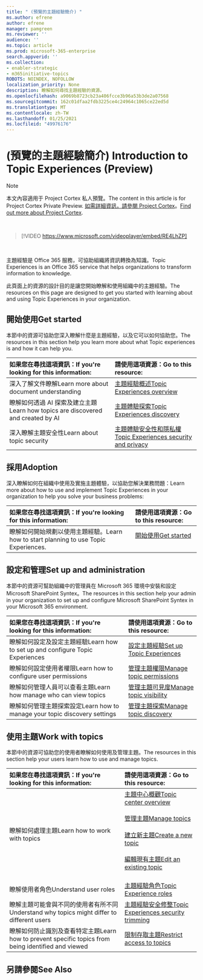 ```yaml
---
title: " (預覽的主題經驗簡介) "
ms.author: efrene
author: efrene
manager: pamgreen
ms.reviewer: ''
audience: ''
ms.topic: article
ms.prod: microsoft-365-enterprise
search.appverid: ''
ms.collection:
- enabler-strategic
- m365initiative-topics
ROBOTS: NOINDEX, NOFOLLOW
localization_priority: None
description: 瞭解如何尋找主題經驗的資源。
ms.openlocfilehash: a9069b8723cb23a406fcce3b96a53b3de2a07568
ms.sourcegitcommit: 162c01dfaa2fdb3225ce4c24964c1065ce22ed5d
ms.translationtype: MT
ms.contentlocale: zh-TW
ms.lasthandoff: 01/25/2021
ms.locfileid: "49976176"
---
```

# <a name="introduction-to-topic-experiences-preview"></a><span data-ttu-id="1f561-103"> (預覽的主題經驗簡介) </span><span class="sxs-lookup"><span data-stu-id="1f561-103">Introduction to Topic Experiences (Preview)</span></span>

> [!Note] 
> <span data-ttu-id="1f561-104">本文內容適用于 Project Cortex 私人預覽。</span><span class="sxs-lookup"><span data-stu-id="1f561-104">The content in this article is for Project Cortex Private Preview.</span></span> <span data-ttu-id="1f561-105">[如需詳細資訊，請參閱 Project Cortex](https://aka.ms/projectcortex)。</span><span class="sxs-lookup"><span data-stu-id="1f561-105">[Find out more about Project Cortex](https://aka.ms/projectcortex).</span></span>

</br>

> [!VIDEO https://www.microsoft.com/videoplayer/embed/RE4LhZP]  

</br>


<span data-ttu-id="1f561-106">主題經驗是 Office 365 服務，可協助組織將資訊轉換為知識。</span><span class="sxs-lookup"><span data-stu-id="1f561-106">Topic Experiences is an Office 365 service that helps organizations to transform information to knowledge.</span></span>

<span data-ttu-id="1f561-107">此頁面上的資源的設計目的是讓您開始瞭解和使用組織中的主題經驗。</span><span class="sxs-lookup"><span data-stu-id="1f561-107">The resources on this page are designed to get you started with learning about and using Topic Experiences in your organization.</span></span>

## <a name="get-started"></a><span data-ttu-id="1f561-108">開始使用</span><span class="sxs-lookup"><span data-stu-id="1f561-108">Get started</span></span>

<span data-ttu-id="1f561-109">本節中的資源可協助您深入瞭解什麼是主題經驗，以及它可以如何協助您。</span><span class="sxs-lookup"><span data-stu-id="1f561-109">The resources in this section help you learn more about what Topic experiences is and how it can help you.</span></span>

| <span data-ttu-id="1f561-110">如果您在尋找這項資訊：</span><span class="sxs-lookup"><span data-stu-id="1f561-110">If you're looking for this information:</span></span> | <span data-ttu-id="1f561-111">請使用這項資源：</span><span class="sxs-lookup"><span data-stu-id="1f561-111">Go to this resource:</span></span> |
|:-----|:-----|
|<span data-ttu-id="1f561-112">深入了解文件瞭解</span><span class="sxs-lookup"><span data-stu-id="1f561-112">Learn more about document understanding</span></span>|[<span data-ttu-id="1f561-113">主題經驗概述</span><span class="sxs-lookup"><span data-stu-id="1f561-113">Topic Experiences overview</span></span>](topic-experiences-overview.md)|
|<span data-ttu-id="1f561-114">瞭解如何透過 AI 探索及建立主題</span><span class="sxs-lookup"><span data-stu-id="1f561-114">Learn how topics are discovered and created by AI</span></span>|[<span data-ttu-id="1f561-115">主題體驗探索</span><span class="sxs-lookup"><span data-stu-id="1f561-115">Topic Experiences discovery</span></span>](topic-experiences-discovery.md)|
|<span data-ttu-id="1f561-116">深入瞭解主題安全性</span><span class="sxs-lookup"><span data-stu-id="1f561-116">Learn about topic security</span></span>|[<span data-ttu-id="1f561-117">主題體驗安全性和隱私權</span><span class="sxs-lookup"><span data-stu-id="1f561-117">Topic Experiences security and privacy</span></span>](topic-experiences-security-privacy.md)|


## <a name="adoption"></a><span data-ttu-id="1f561-118">採用</span><span class="sxs-lookup"><span data-stu-id="1f561-118">Adoption</span></span>

<span data-ttu-id="1f561-119">深入瞭解如何在組織中使用及實施主題體驗，以協助您解決業務問題：</span><span class="sxs-lookup"><span data-stu-id="1f561-119">Learn more about how to use and implement Topic Experiences in your organization to help you solve your business problems:</span></span> 

| <span data-ttu-id="1f561-120">如果您在尋找這項資訊：</span><span class="sxs-lookup"><span data-stu-id="1f561-120">If you're looking for this information:</span></span> | <span data-ttu-id="1f561-121">請使用這項資源：</span><span class="sxs-lookup"><span data-stu-id="1f561-121">Go to this resource:</span></span> |
|:-----|:-----|
|<span data-ttu-id="1f561-122">瞭解如何開始規劃以使用主題經驗。</span><span class="sxs-lookup"><span data-stu-id="1f561-122">Learn how to start planning to use Topic Experiences.</span></span> |[<span data-ttu-id="1f561-123">開始使用</span><span class="sxs-lookup"><span data-stu-id="1f561-123">Get started</span></span>](topics-adoption-getstarted.md)<br><br>|  

## <a name="set-up-and-administration"></a><span data-ttu-id="1f561-124">設定和管理</span><span class="sxs-lookup"><span data-stu-id="1f561-124">Set up and administration</span></span>

<span data-ttu-id="1f561-125">本節中的資源可幫助組織中的管理員在 Microsoft 365 環境中安裝和設定 Microsoft SharePoint Syntex。</span><span class="sxs-lookup"><span data-stu-id="1f561-125">The resources in this section help your admin in your organization to set up and configure Microsoft SharePoint Syntex in your Microsoft 365 environment.</span></span>

| <span data-ttu-id="1f561-126">如果您在尋找這項資訊：</span><span class="sxs-lookup"><span data-stu-id="1f561-126">If you're looking for this information:</span></span> | <span data-ttu-id="1f561-127">請使用這項資源：</span><span class="sxs-lookup"><span data-stu-id="1f561-127">Go to this resource:</span></span> |
|:-----|:-----|
|<span data-ttu-id="1f561-128">瞭解如何設定及設定主題經驗</span><span class="sxs-lookup"><span data-stu-id="1f561-128">Learn how to set up and configure Topic Experiences</span></span>|[<span data-ttu-id="1f561-129">設定主題經驗</span><span class="sxs-lookup"><span data-stu-id="1f561-129">Set up Topic Experiences</span></span>](set-up-topic-experiences.md)|
|<span data-ttu-id="1f561-130">瞭解如何設定使用者權限</span><span class="sxs-lookup"><span data-stu-id="1f561-130">Learn how to configure user permissions</span></span>|[<span data-ttu-id="1f561-131">管理主題權限</span><span class="sxs-lookup"><span data-stu-id="1f561-131">Manage topic permissions</span></span>](topic-experiences-user-permissions.md)|
|<span data-ttu-id="1f561-132">瞭解如何管理人員可以查看主題</span><span class="sxs-lookup"><span data-stu-id="1f561-132">Learn how manage who can view topics</span></span>|[<span data-ttu-id="1f561-133">管理主題可見度</span><span class="sxs-lookup"><span data-stu-id="1f561-133">Manage topic visibility</span></span>](topic-experiences-knowledge-rules.md)|
|<span data-ttu-id="1f561-134">瞭解如何管理主題探索設定</span><span class="sxs-lookup"><span data-stu-id="1f561-134">Learn how to manage your topic discovery settings</span></span>|[<span data-ttu-id="1f561-135">管理主題探索</span><span class="sxs-lookup"><span data-stu-id="1f561-135">Manage topic discovery</span></span>](topic-experiences-discovery.md)|

## <a name="work-with-topics"></a><span data-ttu-id="1f561-136">使用主題</span><span class="sxs-lookup"><span data-stu-id="1f561-136">Work with topics</span></span>

<span data-ttu-id="1f561-137">本節中的資源可協助您的使用者瞭解如何使用及管理主題。</span><span class="sxs-lookup"><span data-stu-id="1f561-137">The resources in this section help your users learn how to use and manage topics.</span></span>

| <span data-ttu-id="1f561-138">如果您在尋找這項資訊：</span><span class="sxs-lookup"><span data-stu-id="1f561-138">If you're looking for this information:</span></span> | <span data-ttu-id="1f561-139">請使用這項資源：</span><span class="sxs-lookup"><span data-stu-id="1f561-139">Go to this resource:</span></span> |
|:-----|:-----|
|<span data-ttu-id="1f561-140">瞭解如何處理主題</span><span class="sxs-lookup"><span data-stu-id="1f561-140">Learn how to work with topics</span></span>|[<span data-ttu-id="1f561-141">主題中心概觀</span><span class="sxs-lookup"><span data-stu-id="1f561-141">Topic center overview</span></span>](topic-center-overview.md)<br><br>[<span data-ttu-id="1f561-142">管理主題</span><span class="sxs-lookup"><span data-stu-id="1f561-142">Manage topics</span></span>](manage-topics.md)<br><br>[<span data-ttu-id="1f561-143">建立新主題</span><span class="sxs-lookup"><span data-stu-id="1f561-143">Create a new topic</span></span>](create-a-topic.md)<br><br>[<span data-ttu-id="1f561-144">編輯現有主題</span><span class="sxs-lookup"><span data-stu-id="1f561-144">Edit an existing topic</span></span>](edit-a-topic.md)<br><br>|
|<span data-ttu-id="1f561-145">瞭解使用者角色</span><span class="sxs-lookup"><span data-stu-id="1f561-145">Understand user roles</span></span>|[<span data-ttu-id="1f561-146">主題經驗角色</span><span class="sxs-lookup"><span data-stu-id="1f561-146">Topic Experience roles</span></span>](topic-experiences-roles.md)|
|<span data-ttu-id="1f561-147">瞭解主題可能會與不同的使用者有所不同</span><span class="sxs-lookup"><span data-stu-id="1f561-147">Understand why topics might differ to different users</span></span>|[<span data-ttu-id="1f561-148">主題經驗安全修整</span><span class="sxs-lookup"><span data-stu-id="1f561-148">Topic Experiences security trimming</span></span>](topic-experiences-security-trimming.md)|
|<span data-ttu-id="1f561-149">瞭解如何防止識別及查看特定主題</span><span class="sxs-lookup"><span data-stu-id="1f561-149">Learn how to prevent specific topics from being identified and viewed</span></span>|[<span data-ttu-id="1f561-150">限制存取主題</span><span class="sxs-lookup"><span data-stu-id="1f561-150">Restrict access to topics</span></span>](restrict-access-to-topics.md)|



## <a name="see-also"></a><span data-ttu-id="1f561-151">另請參閱</span><span class="sxs-lookup"><span data-stu-id="1f561-151">See Also</span></span>

